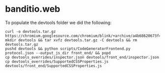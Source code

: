 banditio.web
============

To populate the devtools folder we did the following:

	curl -o devtools.tar.gz https://chromium.googlesource.com/chromium/blink/+archive/a4b68620673f48b35b2ba34bed3ccf39032d9132/Source/devtools.tar.gz
	mkdir devtools && tar xvfz devtools.tar.gz -C devtools && rm devtools.tar.gz
	pushd devtools && python scripts/CodeGeneratorFrontend.py protocol.json --output_js_dir front_end/ && popd
	cp devtools_overrides/inspector.json devtools/front_end/inspector.json
	cp devtools_overrides/SupportedCSSProperties.js devtools/front_end/SupportedCSSProperties.js